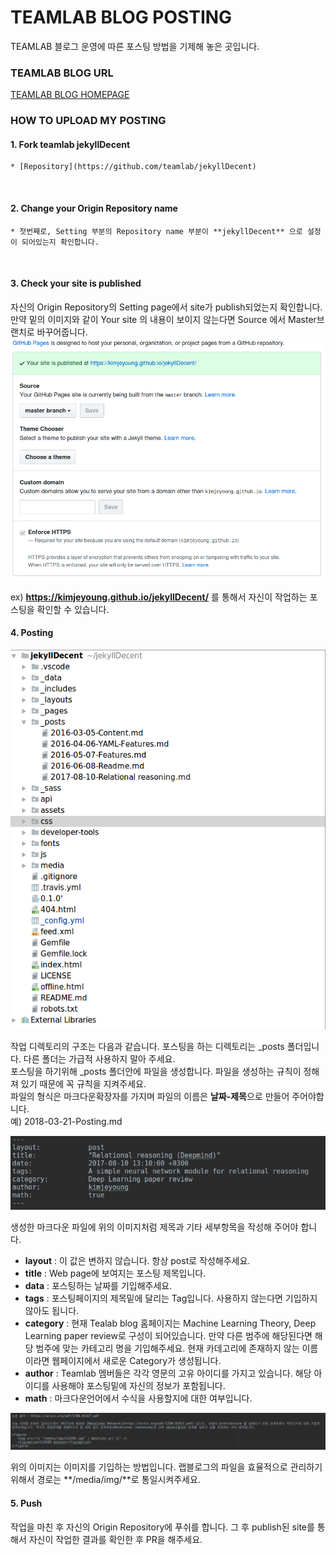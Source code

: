 # TEAMLAB BLOG POSTING
TEAMLAB 블로그 운영에 따른 포스팅 방법을 기제해 놓은 곳입니다.

### TEAMLAB BLOG URL
[TEAMLAB BLOG HOMEPAGE](https://teamlab.github.io/jekyllDecent)

### HOW TO UPLOAD MY POSTING

#### 1. Fork teamlab jekyllDecent
    * [Repository](https://github.com/teamlab/jekyllDecent)
<br>

#### 2. Change your Origin Repository name
    * 첫번째로, Setting 부분의 Repository name 부분이 **jekyllDecent** 으로 설정이 되어있는지 확인합니다.
<br>

#### 3. Check your site is published

자신의 Origin Repository의 Setting page에서 site가 publish되었는지 확인합니다.<br>
만약 밑의 이미지와 같이 Your site 의 내용이 보이지 않는다면 Source 에서 Master브랜치로 바꾸어줍니다.<br>
![setting](./figure/setting.png)

ex) **https://kimjeyoung.github.io/jekyllDecent/** 를 통해서 자신이 작업하는 포스팅을 확인할 수 있습니다.<br>

#### 4. Posting

![post_dir](./figure/post.png)

작업 디렉토리의 구조는 다음과 같습니다. 포스팅을 하는 디렉토리는 _posts 폴더입니다. 다른 폴더는 가급적 사용하지 말아 주세요.<br>
포스팅을 하기위해 _posts 폴더안에 파일을 생성합니다. 파일을 생성하는 규칙이 정해져 있기 때문에 꼭 규칙을 지켜주세요.<br>
파일의 형식은 마크다운확장자를 가지며 파일의 이름은 **날짜-제목**으로 만들어 주어야합니다.<br>
예) 2018-03-21-Posting.md <br>

![title](./figure/title.png)

생성한 마크다운 파일에 위의 이미지처럼 제목과 기타 세부항목을 작성해 주어야 합니다. <br>
* **layout** : 이 값은 변하지 않습니다. 항상 post로 작성해주세요. <br>
* **title** : Web page에 보여지는 포스팅 제목입니다. <br>
* **data** : 포스팅하는 날짜를 기입해주세요. <br>
* **tags** : 포스팅페이지의 제목밑에 달리는 Tag입니다. 사용하지 않는다면 기입하지 않아도 됩니다.<br>
* **category** : 현재 Tealab blog 홈페이지는 Machine Learning Theory, Deep Learning paper review로 구성이 되어있습니다. 만약 다른 범주에 해당된다면 해당 범주에 맞는 카테고리 명을 기입해주세요. 현재 카데고리에 존재하지 않는 이름이라면 웹페이지에서 새로운 Category가 생성됩니다.<br>
* **author** : Teamlab 멤버들은 각각 영문의 고유 아이디를 가지고 있습니다. 해당 아이디를 사용해야 포스팅밑에 자신의 정보가 포함됩니다.<br>
* **math** : 마크다운언어에서 수식을 사용할지에 대한 여부입니다.<br>

![img](./figure/image.png)

위의 이미지는 이미지를 기입하는 방법입니다. 랩블로그의 파일을 효율적으로 관리하기 위해서 경로는 **/media/img/**로 통일시켜주세요.

#### 5. Push

작업을 마친 후 자신의 Origin Repository에 푸쉬를 합니다. 그 후 publish된 site를 통해서 자신이 작업한 결과를 확인한 후 PR을 해주세요.<br>




